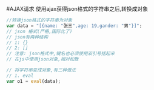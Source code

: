 #AJAX请求
使用ajax获得json格式的字符串之后,转换成对象

```javascript
//转换json格式的字符串为对象
var data = "[{name: "张三",age: 19,gander: "男"}]";
// json 格式(严格,国际化了)
// json有两种结构
// 1: {}
// 2: []
// 注意: json格式中,键名也必须使用双引号括起来
// 在js中使用json对象,相对松散

// 将字符串变成对象,有三种做法
// 1. eval
var o1 = eval(data);
```